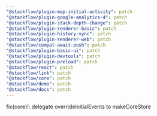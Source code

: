 ```yaml
---
"@stackflow/plugin-map-initial-activity": patch
"@stackflow/plugin-google-analytics-4": patch
"@stackflow/plugin-stack-depth-change": patch
"@stackflow/plugin-renderer-basic": patch
"@stackflow/plugin-history-sync": patch
"@stackflow/plugin-renderer-web": patch
"@stackflow/compat-await-push": patch
"@stackflow/plugin-basic-ui": patch
"@stackflow/plugin-devtools": patch
"@stackflow/plugin-preload": patch
"@stackflow/react": patch
"@stackflow/link": patch
"@stackflow/core": patch
"@stackflow/demo": patch
"@stackflow/docs": patch
---
```


fix(core)!: delegate overrideInitialEvents to makeCoreStore
